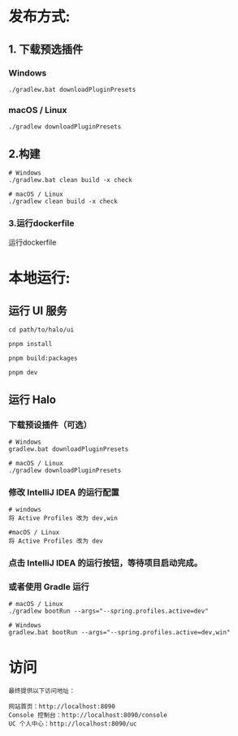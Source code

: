 # 发布方式:
## 1. 下载预选插件
### Windows
```
./gradlew.bat downloadPluginPresets
```
### macOS / Linux
```
./gradlew downloadPluginPresets
```

## 2.构建
```aiignore
# Windows
./gradlew.bat clean build -x check

# macOS / Linux
./gradlew clean build -x check
```
### 3.运行dockerfile
运行dockerfile


# 本地运行:
## 运行 UI 服务
```
cd path/to/halo/ui

pnpm install

pnpm build:packages

pnpm dev 
```

## 运行 Halo
### 下载预设插件（可选）
```aiignore
# Windows
gradlew.bat downloadPluginPresets

# macOS / Linux
./gradlew downloadPluginPresets

```

### 修改 IntelliJ IDEA 的运行配置
```aiignore
# windows
将 Active Profiles 改为 dev,win

#macOS / Linux
将 Active Profiles 改为 dev
```

### 点击 IntelliJ IDEA 的运行按钮，等待项目启动完成。

### 或者使用 Gradle 运行

```aiignore
# macOS / Linux
./gradlew bootRun --args="--spring.profiles.active=dev"

# Windows
gradlew.bat bootRun --args="--spring.profiles.active=dev,win"
```


# 访问
```aiignore
最终提供以下访问地址：

网站首页：http://localhost:8090
Console 控制台：http://localhost:8090/console
UC 个人中心：http://localhost:8090/uc
```

